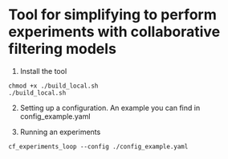 # Tool for simplifying to perform experiments with collaborative filtering models

1. Install the tool
```shell script
chmod +x ./build_local.sh
./build_local.sh
```

2. Setting up a configuration. An example you can find in config_example.yaml

3. Running an experiments
```shell script
cf_experiments_loop --config ./config_example.yaml
```
